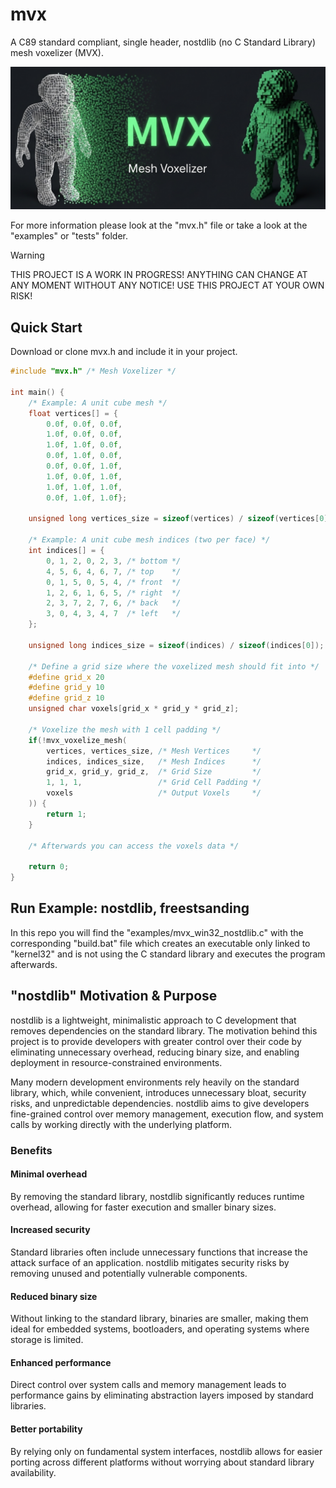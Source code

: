 # mvx
A C89 standard compliant, single header, nostdlib (no C Standard Library) mesh voxelizer (MVX).

<p align="center">
<a href="https://github.com/nickscha/mvx"><img src="assets/mvx.png"></a>
</p>

For more information please look at the "mvx.h" file or take a look at the "examples" or "tests" folder.

> [!WARNING]
> THIS PROJECT IS A WORK IN PROGRESS! ANYTHING CAN CHANGE AT ANY MOMENT WITHOUT ANY NOTICE! USE THIS PROJECT AT YOUR OWN RISK!

## Quick Start

Download or clone mvx.h and include it in your project.

```C
#include "mvx.h" /* Mesh Voxelizer */

int main() {
    /* Example: A unit cube mesh */
    float vertices[] = {
        0.0f, 0.0f, 0.0f,
        1.0f, 0.0f, 0.0f,
        1.0f, 1.0f, 0.0f,
        0.0f, 1.0f, 0.0f,
        0.0f, 0.0f, 1.0f,
        1.0f, 0.0f, 1.0f,
        1.0f, 1.0f, 1.0f,
        0.0f, 1.0f, 1.0f};

    unsigned long vertices_size = sizeof(vertices) / sizeof(vertices[0]);

    /* Example: A unit cube mesh indices (two per face) */
    int indices[] = {
        0, 1, 2, 0, 2, 3, /* bottom */
        4, 5, 6, 4, 6, 7, /* top    */
        0, 1, 5, 0, 5, 4, /* front  */
        1, 2, 6, 1, 6, 5, /* right  */
        2, 3, 7, 2, 7, 6, /* back   */
        3, 0, 4, 3, 4, 7  /* left   */
    };

    unsigned long indices_size = sizeof(indices) / sizeof(indices[0]);

    /* Define a grid size where the voxelized mesh should fit into */
    #define grid_x 20
    #define grid_y 10
    #define grid_z 10
    unsigned char voxels[grid_x * grid_y * grid_z];

    /* Voxelize the mesh with 1 cell padding */
    if(!mvx_voxelize_mesh(
        vertices, vertices_size, /* Mesh Vertices     */
        indices, indices_size,   /* Mesh Indices      */
        grid_x, grid_y, grid_z,  /* Grid Size         */
        1, 1, 1,                 /* Grid Cell Padding */
        voxels                   /* Output Voxels     */
    )) {
        return 1;
    }

    /* Afterwards you can access the voxels data */

    return 0;
}
```

## Run Example: nostdlib, freestsanding

In this repo you will find the "examples/mvx_win32_nostdlib.c" with the corresponding "build.bat" file which
creates an executable only linked to "kernel32" and is not using the C standard library and executes the program afterwards.

## "nostdlib" Motivation & Purpose

nostdlib is a lightweight, minimalistic approach to C development that removes dependencies on the standard library. The motivation behind this project is to provide developers with greater control over their code by eliminating unnecessary overhead, reducing binary size, and enabling deployment in resource-constrained environments.

Many modern development environments rely heavily on the standard library, which, while convenient, introduces unnecessary bloat, security risks, and unpredictable dependencies. nostdlib aims to give developers fine-grained control over memory management, execution flow, and system calls by working directly with the underlying platform.

### Benefits

#### Minimal overhead
By removing the standard library, nostdlib significantly reduces runtime overhead, allowing for faster execution and smaller binary sizes.

#### Increased security
Standard libraries often include unnecessary functions that increase the attack surface of an application. nostdlib mitigates security risks by removing unused and potentially vulnerable components.

#### Reduced binary size
Without linking to the standard library, binaries are smaller, making them ideal for embedded systems, bootloaders, and operating systems where storage is limited.

#### Enhanced performance
Direct control over system calls and memory management leads to performance gains by eliminating abstraction layers imposed by standard libraries.

#### Better portability
By relying only on fundamental system interfaces, nostdlib allows for easier porting across different platforms without worrying about standard library availability.
